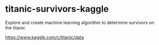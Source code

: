 # titanic-survivors-kaggle
Explore and create machine learning algorithm to determine survivors on the titanic

https://www.kaggle.com/c/titanic/data
